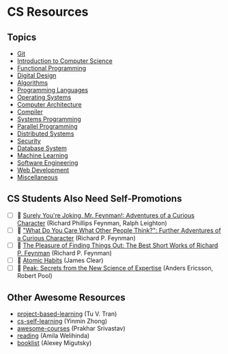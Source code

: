 # CS Resources

## Topics

- [Git](topics/git.md)
- [Introduction to Computer Science](topics/introduction-to-cs.md)
- [Functional Programming](topics/functional-programming.md)
- [Digital Design](topics/digital-design.md)
- [Algorithms](topics/algorithms.md)
- [Programming Languages](topics/programming-languages.md)
- [Operating Systems](topics/operating-systems.md)
- [Computer Architecture](topics/computer-architecture.md)
- [Compiler](topics/compiler.md)
- [Systems Programming](topics/systems-programming.md)
- [Parallel Programming](topics/parallel-programming.md)
- [Distributed Systems](topics/distributed-systems.md)
- [Security](topics/security.md)
- [Database System](topics/database-system.md)
- [Machine Learning](topics/machine-learning.md)
- [Software Engineering](topics/software-engineering.md)
- [Web Development](topics/web-development.md)
- [Miscellaneous](topics/misc.md)

## CS Students Also Need Self-Promotions

- [ ] 📖 [Surely You're Joking, Mr. Feynman!: Adventures of a Curious Character](https://www.amazon.sg/Surely-Youre-Joking-Mr-Feynman/dp/0393316041) (Richard Phillips Feynman, Ralph Leighton)
- [ ] 📖 ["What Do You Care What Other People Think?": Further Adventures of a Curious Character](https://www.amazon.com/What-Care-Other-People-Think/dp/0393320928) (Richard P. Feynman)
- [ ] 📖 [The Pleasure of Finding Things Out: The Best Short Works of Richard P. Feynman](https://www.amazon.sg/Pleasure-Finding-Things-Out-Richard/dp/0465023959) (Richard P. Feynman)
- [ ] 📖 [Atomic Habits](https://www.amazon.sg/Atomic-Habits-life-changing-million-bestseller/dp/1847941834/) (James Clear)
- [ ] 📖 [Peak: Secrets from the New Science of Expertise](https://www.amazon.com/Peak-Secrets-New-Science-Expertise-ebook/dp/B011H56MKS) (Anders Ericsson, Robert Pool)

## Other Awesome Resources

- [project-based-learning](https://github.com/practical-tutorials/project-based-learning) (Tu V. Tran)
- [cs-self-learning](https://github.com/PKUFlyingPig/cs-self-learning) (Yinmin Zhong)
- [awesome-courses](https://github.com/prakhar1989/awesome-courses) (Prakhar Srivastav)
- [reading](https://github.com/amilajack/reading) (Amila Welihinda)
- [booklist](https://github.com/mr-mig/booklist) (Alexey Migutsky)
